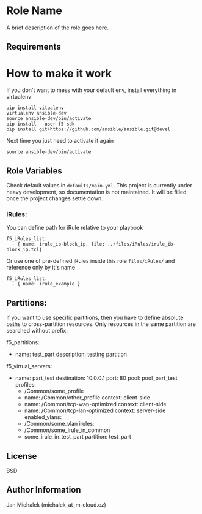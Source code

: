 Role Name
=========

A brief description of the role goes here.

Requirements
------------

# How to make it work
If you don't want to mess with your default env, install everything in virtualenv
```
pip install vitualenv
virtualenv ansible-dev
source ansible-dev/bin/activate
pip install --user f5-sdk
pip install git+https://github.com/ansible/ansible.git@devel
```

Next time you just need to activate it again

```
source ansible-dev/bin/activate
```


## Role Variables
Check default values in `defaults/main.yml`. This project is currently under heavy development, so documentation is not maintained. It will be filled once the project changes settle down.

### iRules:
You can define path for iRule relative to your playbook

```
f5_iRules_list:
  - { name: irule_ib-block_ip, file: ../files/iRules/irule_ib-block_ip.tcl}
```

Or use one of pre-defined iRules inside this role `files/iRules/` and reference only by it's name

```
f5_iRules_list:
  - { name: irule_example }
```

## Partitions:
If you want to use specific partitions, then you have to define absolute paths to cross-partition resources. Only resources in the same partition are searched without prefix.

f5_partitions:
  - name: test_part
    description: testing partition

f5_virtual_servers:
  - name: part_test
    destination: 10.0.0.1
    port: 80
    pool: pool_part_test
    profiles:
      - /Common/some_profile
      - name: /Common/other_profile
        context: client-side
      - name: /Common/tcp-wan-optimized
        context: client-side
      - name: /Common/tcp-lan-optimized
        context: server-side
    enabled_vlans:
      - /Common/some_vlan
    irules:
      - /Common/some_irule_in_common
      - some_irule_in_test_part
    partition: test_part



License
-------

BSD

Author Information
------------------
Jan Michalek (michalek_at_m-cloud.cz)
